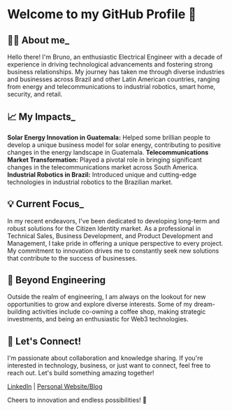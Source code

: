 # Welcome to my GitHub Profile 👋

## 👨‍💻 About me_

Hello there! I'm Bruno, an enthusiastic Electrical Engineer with a decade of experience in driving technological advancements and fostering strong business relationships. My journey has taken me through diverse industries and businesses across Brazil and other Latin American countries, ranging from energy and telecommunications to industrial robotics, smart home, security, and retail.

## :chart_with_upwards_trend: My Impacts_

**Solar Energy Innovation in Guatemala:** Helped some brillian people to develop a unique business model for solar energy, contributing to positive changes in the energy landscape in Guatemala.
**Telecommunications Market Transformation:** Played a pivotal role in bringing significant changes in the telecommunications market across South America.
**Industrial Robotics in Brazil:** Introduced unique and cutting-edge technologies in industrial robotics to the Brazilian market.

## 💡 Current Focus_

In my recent endeavors, I've been dedicated to developing long-term and robust solutions for the Citizen Identity market. As a professional in Technical Sales, Business Development, and Product Development and Management, I take pride in offering a unique perspective to every project. My commitment to innovation drives me to constantly seek new solutions that contribute to the success of businesses.

## 🎡 Beyond Engineering

Outside the realm of engineering, I am always on the lookout for new opportunities to grow and explore diverse interests. Some of my dream-building activities include co-owning a coffee shop, making strategic investments, and being an enthusiastic for Web3 technologies.

## 📱 Let's Connect!

I'm passionate about collaboration and knowledge sharing. If you're interested in technology, business, or just want to connect, feel free to reach out. Let's build something amazing together!

[LinkedIn](#) | [Personal Website/Blog](#)

Cheers to innovation and endless possibilities! 🚀
